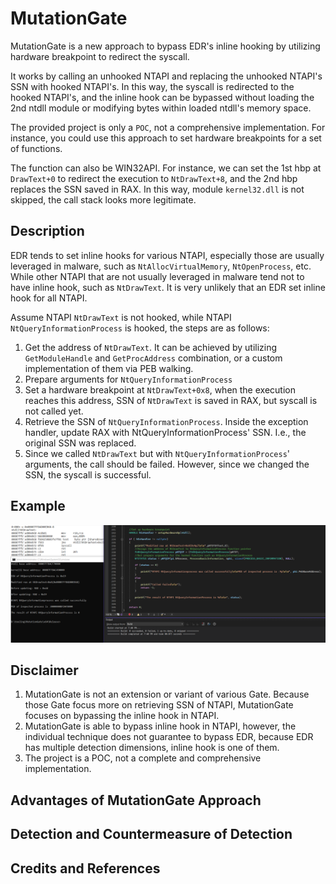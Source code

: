 # MutationGate
MutationGate is a new approach to bypass EDR's inline hooking by utilizing hardware breakpoint to redirect the syscall.

It works by calling an unhooked NTAPI and replacing the unhooked NTAPI's SSN with hooked NTAPI's. In this way, the syscall is redirected to the hooked NTAPI's, and the inline hook can be bypassed without loading the 2nd ntdll module or modifying bytes within loaded ntdll's memory space. 

The provided project is only a `POC`, not a comprehensive implementation. For instance, you could use this approach to set hardware breakpoints for a set of functions. 

The function can also be WIN32API. For instance, we can set the 1st hbp at `DrawText+0` to redirect the execution to `NtDrawText+8`, and the 2nd hbp replaces the SSN saved in RAX. In this way, module `kernel32.dll` is not skipped, the call stack looks more legitimate. 

## Description
EDR tends to set inline hooks for various NTAPI, especially those are usually leveraged in malware, such as `NtAllocVirtualMemory`, `NtOpenProcess`, etc. While other NTAPI that are not usually leveraged in malware tend not to have inline hook, such as `NtDrawText`. It is very unlikely that an EDR set inline hook for all NTAPI.   

Assume NTAPI `NtDrawText` is not hooked, while NTAPI `NtQueryInformationProcess` is hooked, the steps are as follows:

1. Get the address of `NtDrawText`. It can be achieved by utilizing `GetModuleHandle` and `GetProcAddress` combination, or a custom implementation of them via PEB walking.
2. Prepare arguments for `NtQueryInformationProcess`
3. Set a hardware breakpoint at `NtDrawText+0x8`, when the execution reaches this address, SSN of `NtDrawText` is saved in RAX, but syscall is not called yet.
4. Retrieve the SSN of `NtQueryInformationProcess`. Inside the exception handler, update RAX with NtQueryInformationProcess' SSN. I.e., the original SSN was replaced.
5. Since we called `NtDrawText` but with `NtQueryInformationProcess`' arguments, the call should be failed. However, since we changed the SSN, the syscall is successful. 



## Example

![example](screenshot/poc.png)


## Disclaimer
1. MutationGate is not an extension or variant of various Gate. Because those Gate focus more on retrieving SSN of NTAPI, MutationGate focuses on bypassing the inline hook in NTAPI.
2. MutationGate is able to bypass inline hook in NTAPI, however, the individual technique does not guarantee to bypass EDR, because EDR has multiple detection dimensions, inline hook is one of them.
3. The project is a POC, not a complete and comprehensive implementation.



## Advantages of MutationGate Approach



## Detection and Countermeasure of Detection

## Credits and References
